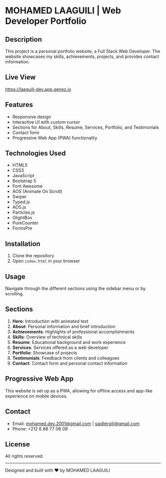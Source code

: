 # MOHAMED LAAGUILI | Web Developer Portfolio

## Description
This project is a personal portfolio website, a Full Stack Web Developer. The website showcases my skills, achievements, projects, and provides contact information.

## Live View
https://laaguili-dev.app.genez.io

## Features
- Responsive design
- Interactive UI with custom cursor
- Sections for About, Skills, Resume, Services, Portfolio, and Testimonials
- Contact form
- Progressive Web App (PWA) functionality

## Technologies Used
- HTML5
- CSS3
- JavaScript
- Bootstrap 5
- Font Awesome
- AOS (Animate On Scroll)
- Swiper
- Typed.js
- AOS.js
- Particles.js
- GlightBox
- PureCounter
- FormsPre

## Installation
1. Clone the repository
2. Open `index.html` in your browser

## Usage
Navigate through the different sections using the sidebar menu or by scrolling.

## Sections
1. **Hero**: Introduction with animated text
2. **About**: Personal information and brief introduction
3. **Achievements**: Highlights of professional accomplishments
4. **Skills**: Overview of technical skills
5. **Resume**: Educational background and work experience
6. **Services**: Services offered as a web developer
7. **Portfolio**: Showcase of projects
8. **Testimonials**: Feedback from clients and colleagues
9. **Contact**: Contact form and personal contact information

## Progressive Web App
This website is set up as a PWA, allowing for offline access and app-like experience on mobile devices.

## Contact
- Email: mohamed.dev.2001@gmail.com | saidlergili@gmail.com
- Phone: +212 6 89 77 08 09

## License
All rights reserved.

---

Designed and built with ❤️ by MOHAMED LAAGUILI